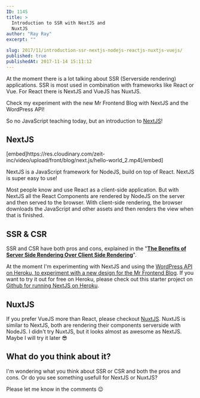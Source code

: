 ```yaml
---
ID: 1145
title: >
  Introduction to SSR with NextJS and
  NuxtJS
author: "Ray Ray"
excerpt: ""

slug: 2017/11/introduction-ssr-nextjs-nodejs-reactjs-nuxtjs-vuejs/
published: true
publishedAt: 2017-11-14 15:11:12
---
```

At the moment there is a lot talking about SSR (Serverside rendering) applications. SSR is most used in combination with frameworks like React or Vue. For React there is NextJS and VueJS has NuxtJS.

Check my experiment with the new Mr Frontend Blog with NextJS and the WordPress API!

<Youtube url="https://youtu.be/7N6PaO7UnvA" />

So no JavaScript teaching today, but an introduction to <a href="https://zeit.co/blog/next2" target="_blank" rel="noopener">NextJS</a>!
<h2>NextJS</h2>
[embed]https://res.cloudinary.com/zeit-inc/video/upload/front/blog/next.js/hello-world_2.mp4[/embed]

NextJS is a JavaScript framework for NodeJS, build on top of React. NextJS is super easy to use!

Most people know and use React as a client-side application. But with NextJS all the React Components are rendered by NodeJS on the server and then served to the browser. With client-side rendering, the browser downloads the JavaScript and other assets and then renders the view when that is finished.
<h2>SSR &amp; CSR</h2>
SSR and CSR have both pros and cons, explained in the "<a href="https://medium.com/walmartlabs/the-benefits-of-server-side-rendering-over-client-side-rendering-5d07ff2cefe8" target="_blank" rel="noopener"><strong>The Benefits of Server Side Rendering Over Client Side Rendering</strong></a>".

At the moment I'm experimenting with NextJS and using the <a href="http://nextblog.herokuapp.com" target="_blank" rel="noopener">WordPress API on Heroku, to experiment with a new design for the Mr Frontend Blog</a>. If you want to try it out for free on Heroku, please check out this starter project on <a href="https://github.com/mars/heroku-nextjs" target="_blank" rel="noopener">Github for running NextJS on Heroku</a>.
<h2>NuxtJS</h2>
If you prefer VueJS more than React, please checkout <a href="https://nuxtjs.org" target="_blank" rel="noopener">NuxtJS</a>. NuxtJS is similar to NextJS, both are rendering their components serverside with NodeJS. I didn't try NuxtJS, but it looks almost as awesome as NextJS. Maybe I will try it later &#x1f60e;
<h2>What do you think about it?</h2>
I'm wondering what you think about SSR or CSR and both the pros and cons. Or do you see something usefull for NextJS or NuxtJS?

Please let me know in the comments 😉